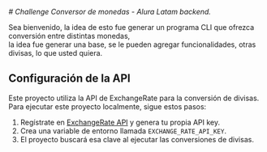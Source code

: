 <em> # Challenge Conversor de monedas - Alura Latam backend. </em>

Sea bienvenido, la idea de esto fue generar un programa CLI que ofrezca conversión entre distintas monedas,<br/>
la idea fue generar una base, se le pueden agregar funcionalidades, otras divisas, lo que usted quiera.

## Configuración de la API

Este proyecto utiliza la API de ExchangeRate para la conversión de divisas. Para ejecutar este proyecto localmente, sigue estos pasos:

1. Regístrate en [ExchangeRate API](https://www.exchangerate-api.com/) y genera tu propia API key.
2. Crea una variable de entorno llamada `EXCHANGE_RATE_API_KEY`.
3. El proyecto buscará esa clave al ejecutar las conversiones de divisas.
